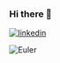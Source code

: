 ### Hi there 👋

[![linkedin](https://img.shields.io/badge/-@vkumbasar-313131?style=flat-square&labelColor=313131&logo=LinkedIn&logoColor=white&color=313131)](https://www.linkedin.com/in/vkumbasar/)  

![Euler](https://projecteuler.net/profile/vkumbasar.png)

